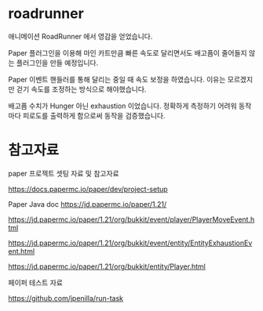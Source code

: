 # roadrunner

애니메이션 RoadRunner 에서 영감을 얻었습니다.

Paper 플러그인을 이용해 마인 카트만큼 빠른 속도로 달리면서도 배고픔이 줄어들지 않는 플러그인을 만들 예정입니다.

Paper 이벤트 핸들러를 통해 달리는 중일 때 속도 보정을 하였습니다. 이유는 모르겠지만 걷기 속도를 조정하는 방식으로 해야했습니다.

배고픔 수치가 Hunger 아닌 exhaustion 이었습니다. 정확하게 측정하기 어려워 동작마다 피로도를 출력하게 함으로써 동작을 검증했습니다.

# 참고자료

paper 프로젝트 셋팅 자료 및 참고자료

https://docs.papermc.io/paper/dev/project-setup

Paper Java doc
https://jd.papermc.io/paper/1.21/

https://jd.papermc.io/paper/1.21/org/bukkit/event/player/PlayerMoveEvent.html

https://jd.papermc.io/paper/1.21/org/bukkit/event/entity/EntityExhaustionEvent.html

https://jd.papermc.io/paper/1.21/org/bukkit/entity/Player.html

페이퍼 테스트 자료

https://github.com/jpenilla/run-task